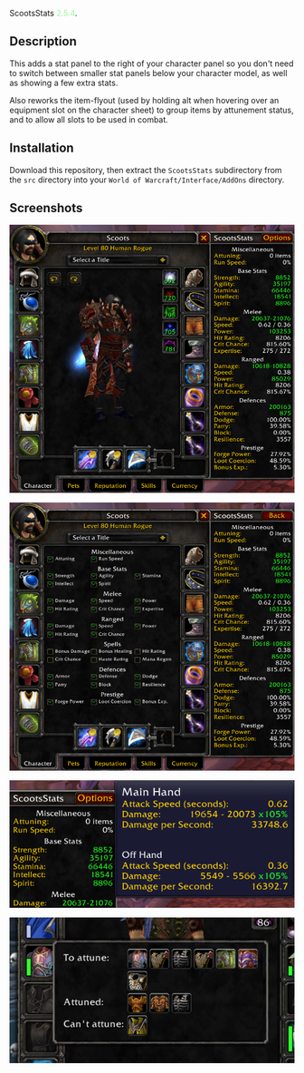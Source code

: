 ScootsStats <span style="color: #98fb98">2.5.4</span>.

## Description ##

This adds a stat panel to the right of your character panel so you don't need to switch between smaller stat panels below your character model, as well as showing a few extra stats.

Also reworks the item-flyout (used by holding alt when hovering over an equipment slot on the character sheet) to group items by attunement status, and to allow all slots to be used in combat.

## Installation ##

Download this repository, then extract the `ScootsStats` subdirectory from the `src` directory into your `World of Warcraft/Interface/AddOns` directory.

## Screenshots ##

![Screenshot of stat panel](./img/v2-stats.png)

![Screenshot of options panel](./img/v2-options.png)

![Screenshot of tooltip](./img/v2-tooltip.png)

![Screenshot of flyout](./img/v2-flyout.png)